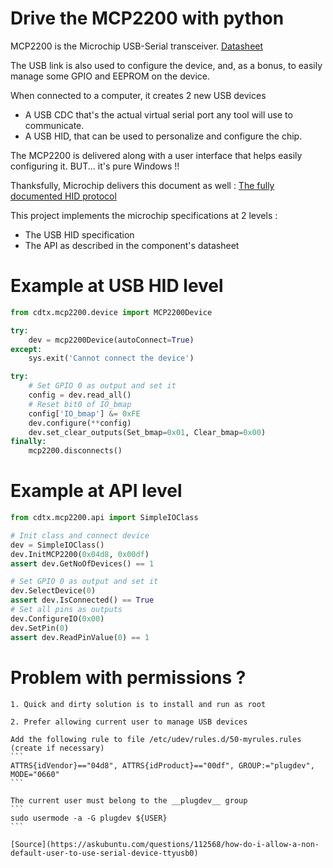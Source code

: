 Drive the MCP2200 with python
==============================

MCP2200 is the Microchip USB-Serial transceiver. [Datasheet](http://www.microchip.com/wwwproducts/en/en546923)

The USB link is also used to configure the device, and, as a bonus, to easily manage some GPIO and EEPROM on the device.

When connected to a computer, it creates 2 new USB devices
- A USB CDC that's the actual virtual serial port any tool will use to communicate.
- A USB HID, that can be used to personalize and configure the chip.

The MCP2200 is delivered along with a user interface that helps easily configuring it.
BUT... it's pure Windows !!

Thanksfully, Microchip delivers this document as well : [The fully documented HID protocol](http://ww1.microchip.com/downloads/en/DeviceDoc/93066A.pdf)

This project implements the microchip specifications at 2 levels :
- The USB HID specification
- The API as described in the component's datasheet


# Example at USB HID level
``` python
from cdtx.mcp2200.device import MCP2200Device

try:
    dev = mcp2200Device(autoConnect=True)
except:
    sys.exit('Cannot connect the device')

try:
    # Set GPIO 0 as output and set it
    config = dev.read_all()
    # Reset bit0 of IO_bmap
    config['IO_bmap'] &= 0xFE
    dev.configure(**config)
    dev.set_clear_outputs(Set_bmap=0x01, Clear_bmap=0x00)
finally:
    mcp2200.disconnects()
```

# Example at API level
``` python
from cdtx.mcp2200.api import SimpleIOClass

# Init class and connect device
dev = SimpleIOClass()
dev.InitMCP2200(0x04d8, 0x00df)
assert dev.GetNoOfDevices() == 1

# Set GPIO 0 as output and set it
dev.SelectDevice(0)
assert dev.IsConnected() == True
# Set all pins as outputs
dev.ConfigureIO(0x00)
dev.SetPin(0)
assert dev.ReadPinValue(0) == 1

```

# Problem with permissions ?
    1. Quick and dirty solution is to install and run as root

    2. Prefer allowing current user to manage USB devices

    Add the following rule to file /etc/udev/rules.d/50-myrules.rules (create if necessary)
    ```
    ATTRS{idVendor}=="04d8", ATTRS{idProduct}=="00df", GROUP:="plugdev", MODE="0660"
    ```

    The current user must belong to the __plugdev__ group
    ```
    sudo usermode -a -G plugdev ${USER}
    ```

    [Source](https://askubuntu.com/questions/112568/how-do-i-allow-a-non-default-user-to-use-serial-device-ttyusb0)

